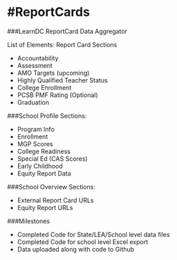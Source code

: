 #ReportCards
===========
###LearnDC ReportCard Data Aggregator

List of Elements:
Report Card Sections
- Accountability
- Assessment
- AMO Targets (upcoming)
- Highly Qualified Teacher Status 
- College Enrollment
- PCSB PMF Rating (Optional)
- Graduation

###School Profile Sections:
- Program Info
- Enrollment
- MGP Scores
- College Readiness
- Special Ed (CAS Scores)
- Early Childhood
- Equity Report Data

###School Overview Sections:
- External Report Card URLs
- Equity Report URLs


###Milestones
- Completed Code for State/LEA/School level data files
- Completed Code for school level Excel export
- Data uploaded along with code to Github
